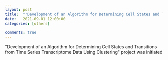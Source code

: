 ```yaml
---
layout: post
title:  "'Development of an Algorithm for Determining Cell States and Transitions from Time Series Transcriptome Data Using Clustering' project was initiated"
date:   2021-09-01 12:00:00
categories: [others]

comments: true
---
```

"Development of an Algorithm for Determining Cell States and Transitions from Time Series Transcriptome Data Using Clustering" project was initiated
